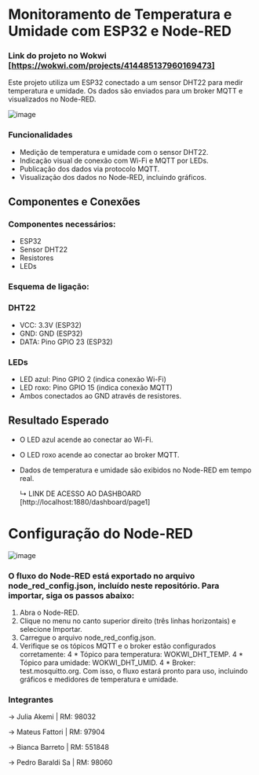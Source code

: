 # Monitoramento de Temperatura e Umidade com ESP32 e Node-RED
### Link do projeto no Wokwi [https://wokwi.com/projects/414485137960169473]
Este projeto utiliza um ESP32 conectado a um sensor DHT22 para medir temperatura e umidade. Os dados são enviados para um broker MQTT e visualizados no Node-RED.

![image](https://github.com/user-attachments/assets/9b22713c-2046-4b52-9851-80cabe1e9021)

### Funcionalidades
- Medição de temperatura e umidade com o sensor DHT22.
- Indicação visual de conexão com Wi-Fi e MQTT por LEDs.
- Publicação dos dados via protocolo MQTT.
- Visualização dos dados no Node-RED, incluindo gráficos.

## Componentes e Conexões
### Componentes necessários:
- ESP32
- Sensor DHT22
- Resistores
- LEDs
### Esquema de ligação:
### DHT22
- VCC: 3.3V (ESP32)
- GND: GND (ESP32)
- DATA: Pino GPIO 23 (ESP32)
### LEDs
- LED azul: Pino GPIO 2 (indica conexão Wi-Fi)
- LED roxo: Pino GPIO 15 (indica conexão MQTT)
- Ambos conectados ao GND através de resistores.

## Resultado Esperado
- O LED azul acende ao conectar ao Wi-Fi.
- O LED roxo acende ao conectar ao broker MQTT.
- Dados de temperatura e umidade são exibidos no Node-RED em tempo real.

  ↳ LINK DE ACESSO AO DASHBOARD [http://localhost:1880/dashboard/page1]

# Configuração do Node-RED
  ![image](https://github.com/user-attachments/assets/b6499790-36b6-451e-81fe-b13409240cde)
### O fluxo do Node-RED está exportado no arquivo node_red_config.json, incluído neste repositório. Para importar, siga os passos abaixo:
1. Abra o Node-RED.
2. Clique no menu no canto superior direito (três linhas horizontais) e selecione Importar.
3. Carregue o arquivo node_red_config.json.
4. Verifique se os tópicos MQTT e o broker estão configurados corretamente: 4 * Tópico para temperatura: WOKWI_DHT_TEMP. 4 * Tópico para umidade: WOKWI_DHT_UMID. 4 * Broker: test.mosquitto.org.
Com isso, o fluxo estará pronto para uso, incluindo gráficos e medidores de temperatura e umidade.


### Integrantes
-> Julia Akemi | RM: 98032

-> Mateus Fattori | RM: 97904 

-> Bianca Barreto | RM: 551848

-> Pedro Baraldi Sa | RM: 98060
